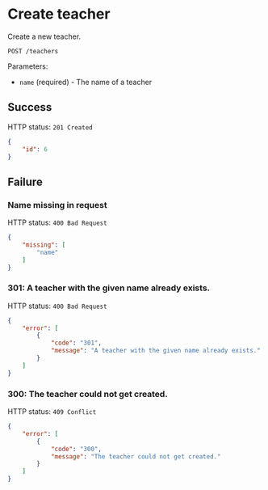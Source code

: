 # Create teacher

Create a new teacher.

```
POST /teachers
```

Parameters:

- `name` (required) - The name of a teacher

## Success

HTTP status: `201 Created`

```json
{
	"id": 6
}
```

## Failure

### Name missing in request

HTTP status: `400 Bad Request`

```json
{
	"missing": [
		"name"
	]
}
```

### 301: A teacher with the given name already exists.

HTTP status: `400 Bad Request`

```json
{
	"error": [
		{
			"code": "301",
			"message": "A teacher with the given name already exists."
		}
	]
}
```

### 300: The teacher could not get created.

HTTP status: `409 Conflict`

```json
{
	"error": [
		{
			"code": "300",
			"message": "The teacher could not get created."
		}
	]
}
```
